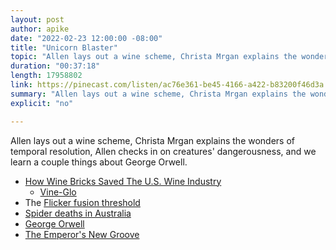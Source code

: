 ```yaml
---
layout: post
author: apike
date: "2022-02-23 12:00:00 -08:00"
title: "Unicorn Blaster"
topic: "Allen lays out a wine scheme, Christa Mrgan explains the wonders of temporal resolution, Allen checks in on creatures' dangerousness, and we learn a couple things about George Orwell."
duration: "00:37:18"
length: 17958802
link: https://pinecast.com/listen/ac76e361-be45-4166-a422-b83200f46d3a.mp3
summary: "Allen lays out a wine scheme, Christa Mrgan explains the wonders of temporal resolution, Allen checks in on creatures' dangerousness, and we learn a couple things about George Orwell."
explicit: "no"

---
```


Allen lays out a wine scheme, Christa Mrgan explains the wonders of temporal resolution, Allen checks in on creatures' dangerousness, and we learn a couple things about George Orwell.

- [How Wine Bricks Saved The U.S. Wine Industry](https://vinepair.com/wine-blog/how-wine-bricks-saved-the-u-s-wine-industry-during-prohibition/)
  - [Vine-Glo](https://en.wikipedia.org/wiki/Vine-Glo)
- The [Flicker fusion threshold](https://en.wikipedia.org/wiki/Flicker_fusion_threshold)
- [Spider deaths in Australia](https://australian.museum/learn/animals/spiders/spider-facts/)
- [George Orwell](https://en.wikipedia.org/wiki/George_Orwell)
- [The Emperor's New Groove](https://www.commonsensemedia.org/movie-reviews/the-emperors-new-groove)
